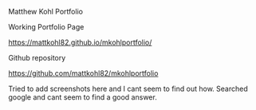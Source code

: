 Matthew Kohl Portfolio

Working Portfolio Page

https://mattkohl82.github.io/mkohlportfolio/

Github repository

https://github.com/mattkohl82/mkohlportfolio

Tried to add screenshots here and I cant seem to find out how. Searched google and cant seem to find a good answer.
